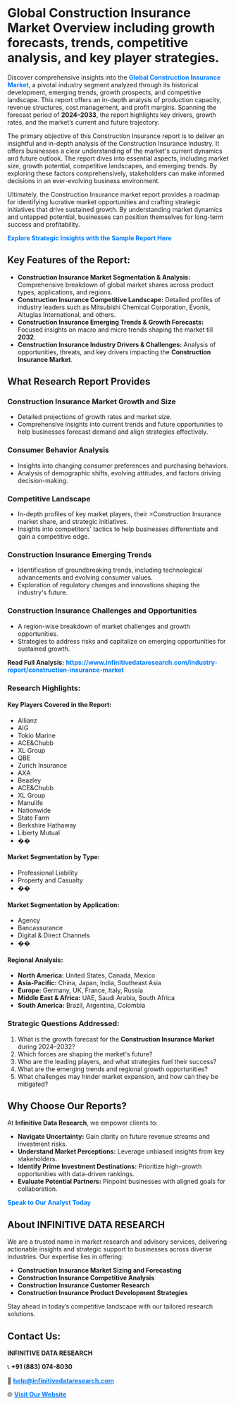 <h1>Global Construction Insurance Market Overview including growth forecasts, trends, competitive analysis, and key player strategies.</h1>
<p>
Discover comprehensive insights into the 
<a href="https://www.infinitivedataresearch.com/industry-report/construction-insurance-market" rel="dofollow" style="color: #007BFF; text-decoration: none;"><strong>Global Construction Insurance Market</strong></a>, a pivotal industry segment analyzed through its historical development, emerging trends, growth prospects, and competitive landscape. This report offers an in-depth analysis of production capacity, revenue structures, cost management, and profit margins. Spanning the forecast period of <strong>2024–2033</strong>, the report highlights key drivers, growth rates, and the market’s current and future trajectory.
</p>
<p>
The primary objective of this Construction Insurance report is to deliver an insightful and in-depth analysis of the Construction Insurance industry. It offers businesses a clear understanding of the market's current dynamics and future outlook. The report dives into essential aspects, including market size, growth potential, competitive landscapes, and emerging trends. By exploring these factors comprehensively, stakeholders can make informed decisions in an ever-evolving business environment.
</p>
<p>
Ultimately, the Construction Insurance market report provides a roadmap for identifying lucrative market opportunities and crafting strategic initiatives that drive sustained growth. By understanding market dynamics and untapped potential, businesses can position themselves for long-term success and profitability.
</p>
<p>
<a href="https://www.infinitivedataresearch.com/request-sample/reportId=107990" style="color: #007BFF; text-decoration: none;"><strong>Explore Strategic Insights with the Sample Report Here</strong></a>
</p>

<h2>Key Features of the Report:</h2>
<ul>
<li><strong>Construction Insurance Market Segmentation & Analysis:</strong> Comprehensive breakdown of global market shares across product types, applications, and regions.</li>
<li><strong>Construction Insurance Competitive Landscape:</strong> Detailed profiles of industry leaders such as Mitsubishi Chemical Corporation, Evonik, Altuglas International, and others.</li>
<li><strong>Construction Insurance Emerging Trends & Growth Forecasts:</strong> Focused insights on macro and micro trends shaping the market till <strong>2032</strong>.</li>
<li><strong>Construction Insurance Industry Drivers & Challenges:</strong> Analysis of opportunities, threats, and key drivers impacting the <strong>Construction Insurance Market</strong>.</li>
</ul>

<h2>What Research Report Provides</h2>
<h3>Construction Insurance Market Growth and Size</h3>
<ul>
<li>Detailed projections of growth rates and market size.</li>
<li>Comprehensive insights into current trends and future opportunities to help businesses forecast demand and align strategies effectively.</li>
</ul>

<h3>Consumer Behavior Analysis</h3>
<ul>
<li>Insights into changing consumer preferences and purchasing behaviors.</li>
<li>Analysis of demographic shifts, evolving attitudes, and factors driving decision-making.</li>
</ul>

<h3>Competitive Landscape</h3>
<ul>
<li>In-depth profiles of key market players, their >Construction Insurance market share, and strategic initiatives.</li>
<li>Insights into competitors' tactics to help businesses differentiate and gain a competitive edge.</li>
</ul>

<h3>Construction Insurance Emerging Trends</h3>
<ul>
<li>Identification of groundbreaking trends, including technological advancements and evolving consumer values.</li>
<li>Exploration of regulatory changes and innovations shaping the industry's future.</li>
</ul>

<h3>Construction Insurance Challenges and Opportunities</h3>
<ul>
<li>A region-wise breakdown of market challenges and growth opportunities.</li>
<li>Strategies to address risks and capitalize on emerging opportunities for sustained growth.</li>
</ul>
<p><strong>Read Full Analysis:</strong> <a href="https://www.infinitivedataresearch.com/industry-report/construction-insurance-market" rel="dofollow" style="color: #007BFF; text-decoration: none;"><strong>https://www.infinitivedataresearch.com/industry-report/construction-insurance-market</strong></a></p>
<h3>Research Highlights:</h3>
<h4>Key Players Covered in the Report:</h4>
<ul><li>Allianz</li><li>AIG</li><li>Tokio Marine</li><li>ACE&amp;Chubb</li><li>XL Group</li><li>QBE</li><li>Zurich Insurance</li><li>AXA</li><li>Beazley</li><li>ACE&amp;Chubb</li><li>XL Group</li><li>Manulife</li><li>Nationwide</li><li>State Farm</li><li>Berkshire Hathaway</li><li>Liberty Mutual</li><li>��</li></ul>
<h4>Market Segmentation by Type:</h4>
<ul><li>Professional Liability</li><li>Property and Casualty</li><li>��</li></ul>
<h4>Market Segmentation by Application:</h4>
<ul><li>Agency</li><li>Bancassurance</li><li>Digital &amp; Direct Channels</li><li>��</li></ul>

<h4>Regional Analysis:</h4>
<ul>
<li><strong>North America:</strong> United States, Canada, Mexico</li>
<li><strong>Asia-Pacific:</strong> China, Japan, India, Southeast Asia</li>
<li><strong>Europe:</strong> Germany, UK, France, Italy, Russia</li>
<li><strong>Middle East & Africa:</strong> UAE, Saudi Arabia, South Africa</li>
<li><strong>South America:</strong> Brazil, Argentina, Colombia</li>
</ul>

<h3>Strategic Questions Addressed:</h3>
<ol>
<li>What is the growth forecast for the <strong>Construction Insurance Market</strong> during 2024–2032?</li>
<li>Which forces are shaping the market's future?</li>
<li>Who are the leading players, and what strategies fuel their success?</li>
<li>What are the emerging trends and regional growth opportunities?</li>
<li>What challenges may hinder market expansion, and how can they be mitigated?</li>
</ol>

<h2>Why Choose Our Reports?</h2>
<p>At <strong>Infinitive Data Research</strong>, we empower clients to:</p>
<ul>
<li><strong>Navigate Uncertainty:</strong> Gain clarity on future revenue streams and investment risks.</li>
<li><strong>Understand Market Perceptions:</strong> Leverage unbiased insights from key stakeholders.</li>
<li><strong>Identify Prime Investment Destinations:</strong> Prioritize high-growth opportunities with data-driven rankings.</li>
<li><strong>Evaluate Potential Partners:</strong> Pinpoint businesses with aligned goals for collaboration.</li>
</ul>
<p><a href="https://www.infinitivedataresearch.com/industry-report/construction-insurance-market" rel="dofollow" style="color: #007BFF; text-decoration: none;"><strong>Speak to Our Analyst Today</strong></a></p>

<h2>About INFINITIVE DATA RESEARCH</h2>
<p>We are a trusted name in market research and advisory services, delivering actionable insights and strategic support to businesses across diverse industries. Our expertise lies in offering:</p>
<ul>
<li><strong>Construction Insurance Market Sizing and Forecasting</strong></li>
<li><strong>Construction Insurance Competitive Analysis</strong></li>
<li><strong>Construction Insurance Customer Research</strong></li>
<li><strong>Construction Insurance Product Development Strategies</strong></li>
</ul>
<p>Stay ahead in today’s competitive landscape with our tailored research solutions.</p>

<h2>Contact Us:</h2>
<p><strong>INFINITIVE DATA RESEARCH</strong></p>
<p>📞 <strong>+91 (883) 074-8030</strong></p>
<p>📧 <strong><a href="mailto:help@infinitivedataresearch.com" style="color: #007BFF;">help@infinitivedataresearch.com</a></strong></p>
<p>🌐 <strong><a href="https://www.infinitivedataresearch.com" rel="dofollow" style="color: #007BFF;">Visit Our Website</a></strong></p>